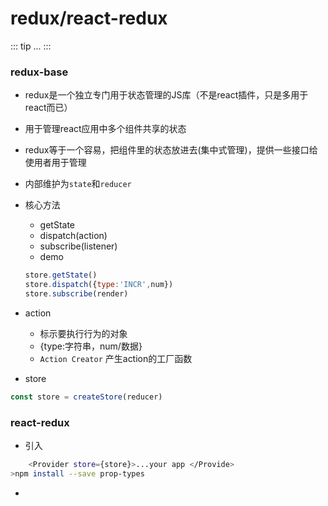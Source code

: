 
# redux/react-redux

::: tip
...
:::

### redux-base
- redux是一个独立专门用于状态管理的JS库（不是react插件，只是多用于react而已）
- 用于管理react应用中多个组件共享的状态
- redux等于一个容易，把组件里的状态放进去(集中式管理)，提供一些接口给使用者用于管理
- 内部维护为`state`和`reducer`
- 核心方法
    - getState
    - dispatch(action)
    - subscribe(listener)
    - demo
    ``` js
    store.getState()
    store.dispatch({type:'INCR',num})
    store.subscribe(render)

    ```
- action
    - 标示要执行行为的对象
    - {type:字符串，num/数据}
    - `Action Creator` 产生action的工厂函数

- store
``` js
const store = createStore(reducer)
```

### react-redux

- 引入
``` bash
    <Provider store={store}>...your app </Provide>
>npm install --save prop-types

```
- 
